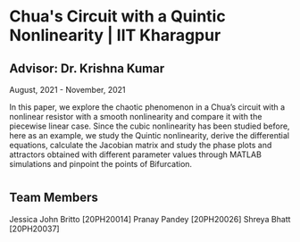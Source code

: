 # Chua's Circuit with a Quintic Nonlinearity | IIT Kharagpur

## Advisor: Dr. Krishna Kumar 
August, 2021 - November, 2021

In this paper, we explore the chaotic phenomenon in a Chua’s circuit with a nonlinear resistor with a smooth nonlinearity and
compare it with the piecewise linear case. Since the cubic nonlinearity has been studied before, here as an example, we study the
Quintic nonlinearity, derive the differential equations, calculate the Jacobian matrix and study the phase plots and attractors
obtained with different parameter values through MATLAB simulations and pinpoint the points of Bifurcation.
#
## Team Members
  Jessica John Britto [20PH20014]
  Pranay Pandey       [20PH20026]
  Shreya Bhatt        [20PH20037]
